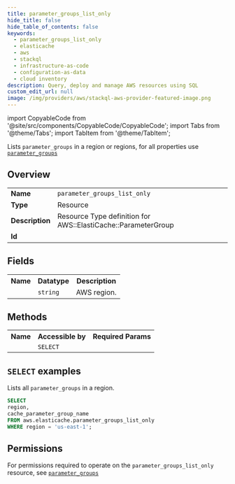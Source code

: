 ```yaml
---
title: parameter_groups_list_only
hide_title: false
hide_table_of_contents: false
keywords:
  - parameter_groups_list_only
  - elasticache
  - aws
  - stackql
  - infrastructure-as-code
  - configuration-as-data
  - cloud inventory
description: Query, deploy and manage AWS resources using SQL
custom_edit_url: null
image: /img/providers/aws/stackql-aws-provider-featured-image.png
---
```


import CopyableCode from '@site/src/components/CopyableCode/CopyableCode';
import Tabs from '@theme/Tabs';
import TabItem from '@theme/TabItem';

Lists <code>parameter_groups</code> in a region or regions, for all properties use <a href="/providers/aws/serviceName/parameter_groups/"><code>parameter_groups</code></a>

## Overview
<table><tbody>
<tr><td><b>Name</b></td><td><code>parameter_groups_list_only</code></td></tr>
<tr><td><b>Type</b></td><td>Resource</td></tr>
<tr><td><b>Description</b></td><td>Resource Type definition for AWS::ElastiCache::ParameterGroup</td></tr>
<tr><td><b>Id</b></td><td><CopyableCode code="aws.elasticache.parameter_groups_list_only" /></td></tr>
</tbody></table>

## Fields
<table><tbody><tr><th>Name</th><th>Datatype</th><th>Description</th></tr><tr><td><CopyableCode code="region" /></td><td><code>string</code></td><td>AWS region.</td></tr>
</tbody></table>

## Methods

<table><tbody>
  <tr>
    <th>Name</th>
    <th>Accessible by</th>
    <th>Required Params</th>
  </tr>
  <tr>
    <td><CopyableCode code="list_resources" /></td>
    <td><code>SELECT</code></td>
    <td><CopyableCode code="region" /></td>
  </tr>
</tbody></table>

## `SELECT` examples
Lists all <code>parameter_groups</code> in a region.
```sql
SELECT
region,
cache_parameter_group_name
FROM aws.elasticache.parameter_groups_list_only
WHERE region = 'us-east-1';
```


## Permissions

For permissions required to operate on the <code>parameter_groups_list_only</code> resource, see <a href="/providers/aws/elasticache/parameter_groups/#permissions"><code>parameter_groups</code></a>

